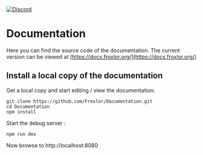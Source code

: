[![Discord](https://badgen.net/badge/icon/discord?icon=discord&label)](https://discord.froxlor.org)

# Documentation

Here you can find the source code of the documentation. The current version can be viewed at [https://docs.froxlor.org/](https://docs.froxlor.org/)

## Install a local copy of the documentation

Get a local copy and start editing / view the documentation:

```
git clone https://github.com/Froxlor/Documentation.git
cd Documentation
npm install
```

Start the debug server :

```
npm run dev
```

Now browse to http://localhost:8080